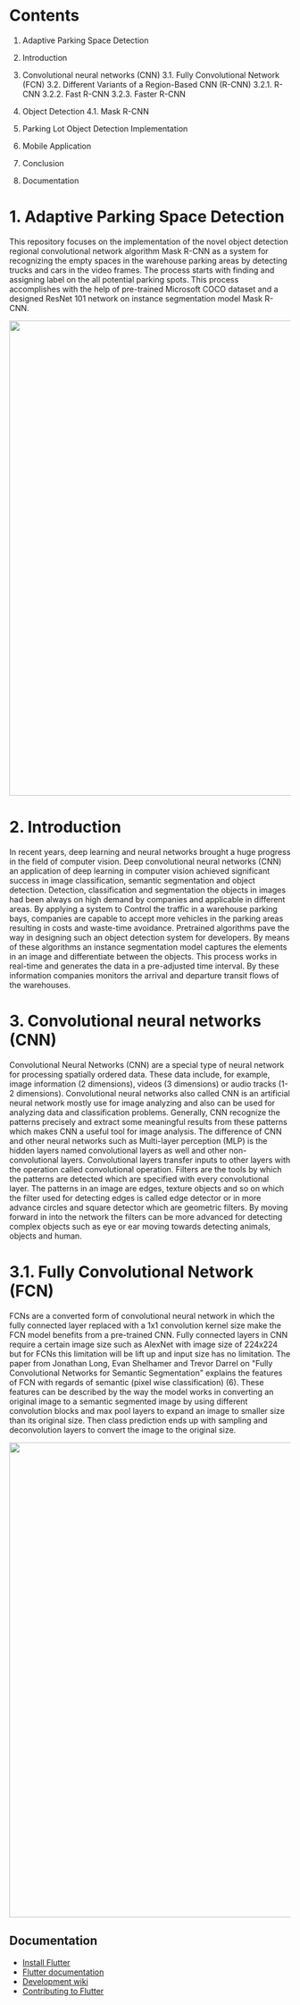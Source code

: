 # Contents
1. Adaptive Parking Space Detection

2. Introduction

3. Convolutional neural networks (CNN)
3.1. Fully Convolutional Network (FCN)
3.2. Different Variants of a Region-Based CNN (R-CNN)
3.2.1.	R-CNN
3.2.2. Fast R-CNN
3.2.3. Faster R-CNN

4. Object Detection
4.1. Mask R-CNN

5. Parking Lot Object Detection Implementation

6. Mobile Application

7. Conclusion 

8. Documentation 

# 1. Adaptive Parking Space Detection

This repository focuses on the implementation of the novel object detection regional convolutional network algorithm Mask R-CNN as a system for recognizing the empty spaces in the warehouse parking areas by detecting trucks and cars in the video frames. The process starts with finding and assigning label on the all potential parking spots. This process accomplishes with the help of pre-trained Microsoft COCO dataset and a designed ResNet 101 network on instance segmentation model Mask R-CNN.
  


[<img src="https://i.imgur.com/66qlrLE.jpg" align="center" width="850">](https://flutter.dev/)


# 2. Introduction

In recent years, deep learning and neural networks brought a huge progress in the field of computer vision. Deep convolutional neural networks (CNN) an application of deep learning in computer vision achieved significant success in image classification, semantic segmentation and object detection. Detection, classification and segmentation the objects in images had been always on high demand by companies and applicable in different areas. By applying a system to Control the traffic in a warehouse parking bays, companies are capable to accept more vehicles in the parking areas resulting in costs and waste-time avoidance.
Pretrained algorithms pave the way in designing such an object detection system for developers. By means of these algorithms an instance segmentation model captures the elements in an image and differentiate between the objects. This process works in real-time and generates the data in a pre-adjusted time interval. By these information companies monitors the arrival and departure transit flows of the warehouses.
 

# 3. Convolutional neural networks (CNN)

Convolutional Neural Networks (CNN) are a special type of neural network for processing spatially ordered data. These data include, for example, image information (2 dimensions), videos (3 dimensions) or audio tracks (1-2 dimensions).
Convolutional neural networks also called CNN is an artificial neural network mostly use for image analyzing and also can be used for analyzing data and classification problems. Generally, CNN recognize the patterns precisely and extract some meaningful results from these patterns which makes CNN a useful tool for image analysis.  The difference of CNN and other neural networks such as Multi-layer perception (MLP) is the hidden layers named convolutional layers as well and other non-convolutional layers.  Convolutional layers transfer inputs to other layers with the operation called convolutional operation. 
Filters are the tools by which the patterns are detected which are specified with every convolutional layer. The patterns in an image are edges, texture objects and so on which the filter used for detecting edges is called edge detector or in more advance circles and square detector which are geometric filters. By moving forward in into the network the filters can be more advanced for detecting complex objects such as eye or ear moving towards detecting animals, objects and human. 

# 3.1.	Fully Convolutional Network (FCN)

FCNs are a converted form of convolutional neural network in which the fully connected layer replaced with a 1x1 convolution kernel size make the FCN model benefits from a pre-trained CNN. Fully connected layers in CNN require a certain image size such as AlexNet with image size of 224x224 but for FCNs this limitation will be lift up and input size has no limitation. The paper from Jonathan Long, Evan Shelhamer and Trevor Darrel on "Fully Convolutional Networks for Semantic Segmentation" explains the features of FCN with regards of semantic (pixel wise classification) (6). These features can be described by the way the model works in converting an original image to a semantic segmented image by using different convolution blocks and max pool layers to expand an image to smaller size than its original size. Then class prediction ends up with sampling and deconvolution layers to convert the image to the original size.


[<img src="http://deeplearning.net/tutorial/_images/cat_segmentation.png" align="center" width="850">](https://flutter.dev/)







## Documentation

* [Install Flutter](https://flutter.dev/get-started/)
* [Flutter documentation](https://flutter.dev/docs)
* [Development wiki](https://github.com/flutter/flutter/wiki)
* [Contributing to Flutter](https://github.com/flutter/flutter/blob/master/CONTRIBUTING.md)
